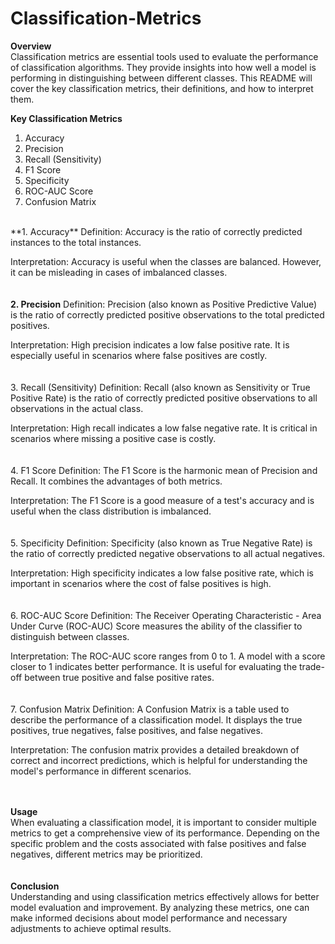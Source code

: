 # Classification-Metrics


**Overview**<br/>
Classification metrics are essential tools used to evaluate the performance of classification algorithms. They provide insights into how well a model is performing in distinguishing between different classes. This README will cover the key classification metrics, their definitions, and how to interpret them.

**Key Classification Metrics**
1. Accuracy
2. Precision
3. Recall (Sensitivity)
4. F1 Score
5. Specificity
6. ROC-AUC Score
7. Confusion Matrix

<br/>
**1. Accuracy**
Definition:
Accuracy is the ratio of correctly predicted instances to the total instances.

Interpretation:
Accuracy is useful when the classes are balanced. However, it can be misleading in cases of imbalanced classes.<br/>
<br/>
<br/>
**2. Precision**
Definition:
Precision (also known as Positive Predictive Value) is the ratio of correctly predicted positive observations to the total predicted positives.

Interpretation:
High precision indicates a low false positive rate. It is especially useful in scenarios where false positives are costly.<br/>
<br/>
<br/>
3. Recall (Sensitivity)
Definition:
Recall (also known as Sensitivity or True Positive Rate) is the ratio of correctly predicted positive observations to all observations in the actual class.

Interpretation:
High recall indicates a low false negative rate. It is critical in scenarios where missing a positive case is costly.<br/>
<br/>
<br/>
4. F1 Score
Definition:
The F1 Score is the harmonic mean of Precision and Recall. It combines the advantages of both metrics.
 
Interpretation:
The F1 Score is a good measure of a test's accuracy and is useful when the class distribution is imbalanced.<br/>
<br/>
<br/>
5. Specificity
Definition:
Specificity (also known as True Negative Rate) is the ratio of correctly predicted negative observations to all actual negatives.

Interpretation:
High specificity indicates a low false positive rate, which is important in scenarios where the cost of false positives is high.<br/>
<br/>
<br/>
6. ROC-AUC Score
Definition:
The Receiver Operating Characteristic - Area Under Curve (ROC-AUC) Score measures the ability of the classifier to distinguish between classes.

Interpretation:
The ROC-AUC score ranges from 0 to 1. A model with a score closer to 1 indicates better performance. It is useful for evaluating the trade-off between true positive and false positive rates.<br/>
<br/>
<br/>
7. Confusion Matrix
Definition:
A Confusion Matrix is a table used to describe the performance of a classification model. It displays the true positives, true negatives, false positives, and false negatives.

Interpretation:
The confusion matrix provides a detailed breakdown of correct and incorrect predictions, which is helpful for understanding the model's performance in different scenarios.<br/>
<br/>
<br/>


**Usage**<br/>
When evaluating a classification model, it is important to consider multiple metrics to get a comprehensive view of its performance. Depending on the specific problem and the costs associated with false positives and false negatives, different metrics may be prioritized.<br/>
<br/>
<br/>
**Conclusion**<br/>
Understanding and using classification metrics effectively allows for better model evaluation and improvement. By analyzing these metrics, one can make informed decisions about model performance and necessary adjustments to achieve optimal results.
